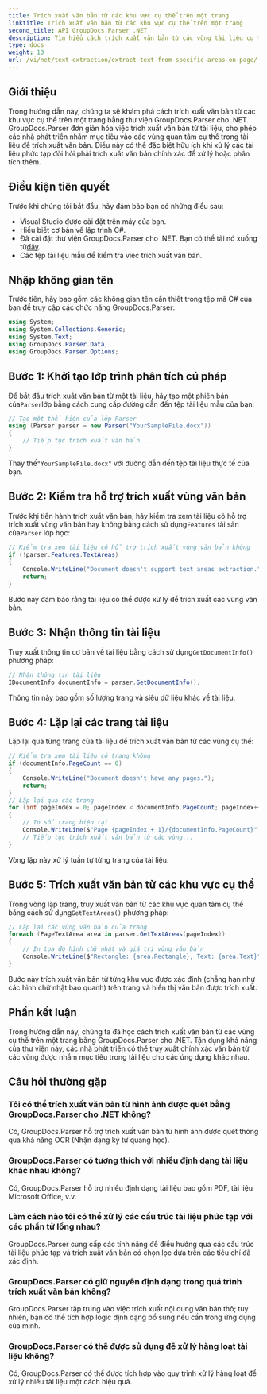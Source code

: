 ```yaml
---
title: Trích xuất văn bản từ các khu vực cụ thể trên một trang
linktitle: Trích xuất văn bản từ các khu vực cụ thể trên một trang
second_title: API GroupDocs.Parser .NET
description: Tìm hiểu cách trích xuất văn bản từ các vùng tài liệu cụ thể bằng GroupDocs.Parser cho .NET. Trích xuất văn bản có mục tiêu và chính xác cho ứng dụng của bạn.
type: docs
weight: 13
url: /vi/net/text-extraction/extract-text-from-specific-areas-on-page/
---
```

## Giới thiệu
Trong hướng dẫn này, chúng ta sẽ khám phá cách trích xuất văn bản từ các khu vực cụ thể trên một trang bằng thư viện GroupDocs.Parser cho .NET. GroupDocs.Parser đơn giản hóa việc trích xuất văn bản từ tài liệu, cho phép các nhà phát triển nhắm mục tiêu vào các vùng quan tâm cụ thể trong tài liệu để trích xuất văn bản. Điều này có thể đặc biệt hữu ích khi xử lý các tài liệu phức tạp đòi hỏi phải trích xuất văn bản chính xác để xử lý hoặc phân tích thêm.
## Điều kiện tiên quyết
Trước khi chúng tôi bắt đầu, hãy đảm bảo bạn có những điều sau:
- Visual Studio được cài đặt trên máy của bạn.
- Hiểu biết cơ bản về lập trình C#.
- Đã cài đặt thư viện GroupDocs.Parser cho .NET. Bạn có thể tải nó xuống từ[đây](https://releases.groupdocs.com/parser/net/).
- Các tệp tài liệu mẫu để kiểm tra việc trích xuất văn bản.
## Nhập không gian tên
Trước tiên, hãy bao gồm các không gian tên cần thiết trong tệp mã C# của bạn để truy cập các chức năng GroupDocs.Parser:
```csharp
using System;
using System.Collections.Generic;
using System.Text;
using GroupDocs.Parser.Data;
using GroupDocs.Parser.Options;
```
## Bước 1: Khởi tạo lớp trình phân tích cú pháp
 Để bắt đầu trích xuất văn bản từ một tài liệu, hãy tạo một phiên bản của`Parser`lớp bằng cách cung cấp đường dẫn đến tệp tài liệu mẫu của bạn:
```csharp
// Tạo một thể hiện của lớp Parser
using (Parser parser = new Parser("YourSampleFile.docx"))
{
    // Tiếp tục trích xuất văn bản...
}
```
 Thay thế`"YourSampleFile.docx"` với đường dẫn đến tệp tài liệu thực tế của bạn.
## Bước 2: Kiểm tra hỗ trợ trích xuất vùng văn bản
 Trước khi tiến hành trích xuất văn bản, hãy kiểm tra xem tài liệu có hỗ trợ trích xuất vùng văn bản hay không bằng cách sử dụng`Features` tài sản của`Parser` lớp học:
```csharp
// Kiểm tra xem tài liệu có hỗ trợ trích xuất vùng văn bản không
if (!parser.Features.TextAreas)
{
    Console.WriteLine("Document doesn't support text areas extraction.");
    return;
}
```
Bước này đảm bảo rằng tài liệu có thể được xử lý để trích xuất các vùng văn bản.
## Bước 3: Nhận thông tin tài liệu
 Truy xuất thông tin cơ bản về tài liệu bằng cách sử dụng`GetDocumentInfo()` phương pháp:
```csharp
// Nhận thông tin tài liệu
IDocumentInfo documentInfo = parser.GetDocumentInfo();
```
Thông tin này bao gồm số lượng trang và siêu dữ liệu khác về tài liệu.
## Bước 4: Lặp lại các trang tài liệu
Lặp lại qua từng trang của tài liệu để trích xuất văn bản từ các vùng cụ thể:
```csharp
// Kiểm tra xem tài liệu có trang không
if (documentInfo.PageCount == 0)
{
    Console.WriteLine("Document doesn't have any pages.");
    return;
}
// Lặp lại qua các trang
for (int pageIndex = 0; pageIndex < documentInfo.PageCount; pageIndex++)
{
    // In số trang hiện tại
    Console.WriteLine($"Page {pageIndex + 1}/{documentInfo.PageCount}");
    // Tiếp tục trích xuất văn bản từ các vùng...
}
```
Vòng lặp này xử lý tuần tự từng trang của tài liệu.
## Bước 5: Trích xuất văn bản từ các khu vực cụ thể
Trong vòng lặp trang, truy xuất văn bản từ các khu vực quan tâm cụ thể bằng cách sử dụng`GetTextAreas()` phương pháp:
```csharp
// Lặp lại các vùng văn bản của trang
foreach (PageTextArea area in parser.GetTextAreas(pageIndex))
{
    // In tọa độ hình chữ nhật và giá trị vùng văn bản
    Console.WriteLine($"Rectangle: {area.Rectangle}, Text: {area.Text}");
}
```
Bước này trích xuất văn bản từ từng khu vực được xác định (chẳng hạn như các hình chữ nhật bao quanh) trên trang và hiển thị văn bản được trích xuất.
## Phần kết luận
Trong hướng dẫn này, chúng ta đã học cách trích xuất văn bản từ các vùng cụ thể trên một trang bằng GroupDocs.Parser cho .NET. Tận dụng khả năng của thư viện này, các nhà phát triển có thể truy xuất chính xác văn bản từ các vùng được nhắm mục tiêu trong tài liệu cho các ứng dụng khác nhau.

## Câu hỏi thường gặp
### Tôi có thể trích xuất văn bản từ hình ảnh được quét bằng GroupDocs.Parser cho .NET không?
Có, GroupDocs.Parser hỗ trợ trích xuất văn bản từ hình ảnh được quét thông qua khả năng OCR (Nhận dạng ký tự quang học).
### GroupDocs.Parser có tương thích với nhiều định dạng tài liệu khác nhau không?
Có, GroupDocs.Parser hỗ trợ nhiều định dạng tài liệu bao gồm PDF, tài liệu Microsoft Office, v.v.
### Làm cách nào tôi có thể xử lý các cấu trúc tài liệu phức tạp với các phần tử lồng nhau?
GroupDocs.Parser cung cấp các tính năng để điều hướng qua các cấu trúc tài liệu phức tạp và trích xuất văn bản có chọn lọc dựa trên các tiêu chí đã xác định.
### GroupDocs.Parser có giữ nguyên định dạng trong quá trình trích xuất văn bản không?
GroupDocs.Parser tập trung vào việc trích xuất nội dung văn bản thô; tuy nhiên, bạn có thể tích hợp logic định dạng bổ sung nếu cần trong ứng dụng của mình.
### GroupDocs.Parser có thể được sử dụng để xử lý hàng loạt tài liệu không?
Có, GroupDocs.Parser có thể được tích hợp vào quy trình xử lý hàng loạt để xử lý nhiều tài liệu một cách hiệu quả.